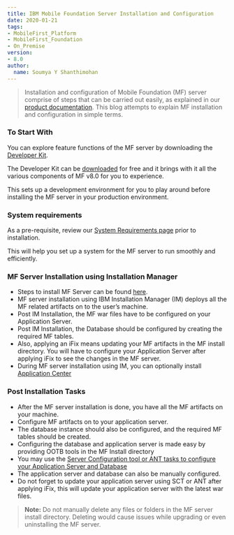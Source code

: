 ```yaml
---
title: IBM Mobile Foundation Server Installation and Configuration
date: 2020-01-21
tags:
- MobileFirst_Platform
- MobileFirst_Foundation
- On_Premise
version:
- 8.0
author:
  name: Soumya Y Shanthimohan
---
```


>Installation and configuration of Mobile Foundation (MF) server comprise of steps that can be carried out easily, as explained in our [product documentation](https://mobilefirstplatform.ibmcloud.com/tutorials/en/foundation/8.0/installation-configuration/). This blog attempts to explain MF installation and configuration in simple terms.

### To Start With

You can explore feature functions of the MF server by downloading the [Developer Kit](https://mobilefirstplatform.ibmcloud.com/tutorials/en/foundation/8.0/installation-configuration/development/).

The Developer Kit can be [downloaded](http://mobilefirstplatform.ibmcloud.com/downloads/#developer-kit) for free and it brings with it all the various components of MF v8.0 for you to experience.

This sets up a development environment for you to play around before installing the MF server in your production environment.

### System requirements

As a pre-requisite, review our [System Requirements page](http://mobilefirstplatform.ibmcloud.com/tutorials/en/foundation/8.0/product-overview/requirements/) prior to installation.

This will help you set up a system for the MF server to run smoothly and efficiently.

### MF Server Installation using Installation Manager

- Steps to install MF Server can be found [here](http://mobilefirstplatform.ibmcloud.com/tutorials/en/foundation/8.0/installation-configuration/production/prod-env/).
- MF server installation using IBM Installation Manager (IM) deploys all the MF related artifacts on to the user’s machine.
- Post IM Installation, the MF war files have to be configured on your Application Server.
- Post IM Installation, the Database should be configured by creating the required MF tables.
- Also, applying an iFix means updating your MF artifacts in the MF install directory. You will have to configure your Application Server after applying iFix to see the changes in the MF server.
- During MF server installation using IM, you can optionally install [Application Center](https://mobilefirstplatform.ibmcloud.com/tutorials/en/foundation/8.0/appcenter/)

### Post Installation Tasks

- After the MF server installation is done, you have all the MF artifacts on your machine.
- Configure MF artifacts on to your application server.
- The database instance should also be configured, and the required MF tables should be created.
- Configuring the database and application server is made easy by providing OOTB tools in the MF Install directory
- You may use the [Server Configuration tool or ANT tasks to configure your Application Server and Database](https://mobilefirstplatform.ibmcloud.com/tutorials/ru/foundation/8.0/installation-configuration/production/prod-env/appserver/#installing-with-the-server-configuration-tool)
- The application server and database can also be manually configured.
- Do not forget to update your application server using SCT or ANT after applying iFix, this will update your application server with the latest war files.

>**Note:** Do not manually delete any files or folders in the MF server install directory. Deleting would cause issues while upgrading or even uninstalling the MF server.
